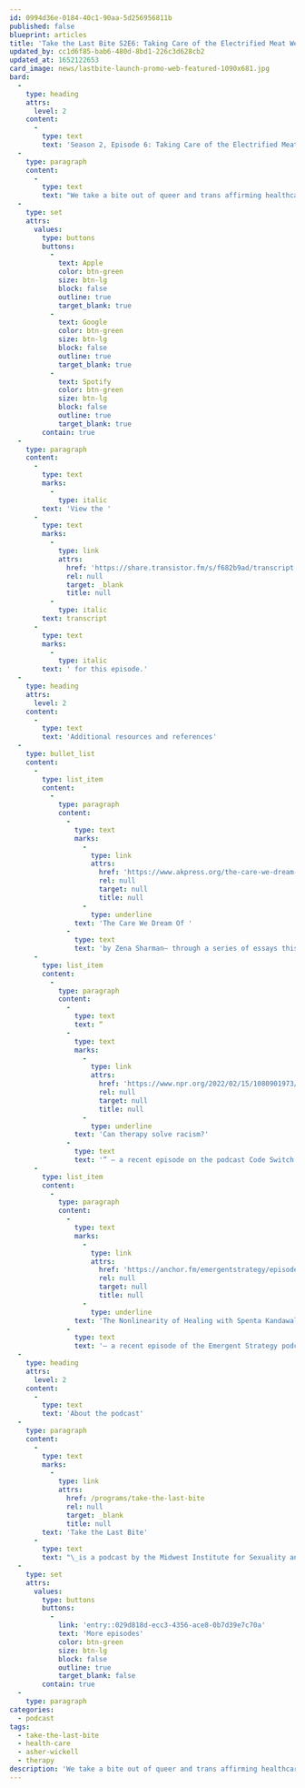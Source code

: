 ```yaml
---
id: 0994d36e-0184-40c1-90aa-5d256956811b
published: false
blueprint: articles
title: 'Take the Last Bite S2E6: Taking Care of the Electrified Meat We Inhabit'
updated_by: cc1d6f85-bab6-480d-8bd1-226c3d628cb2
updated_at: 1652122653
card_image: news/lastbite-launch-promo-web-featured-1090x681.jpg
bard:
  -
    type: heading
    attrs:
      level: 2
    content:
      -
        type: text
        text: 'Season 2, Episode 6: Taking Care of the Electrified Meat We Inhabit'
  -
    type: paragraph
    content:
      -
        type: text
        text: "We take a bite out of queer and trans affirming healthcare with Asher Wickell (they/he) a family & marriage therapist based in Wichita, KS. We get philosophical in our exploration of what healing looks like in the face of perpetual harm, how the pandemic has unearthed realizations about the flaws in our healthcare systems, and what a future of affirming care could look like when the current system becomes obsolete.\_"
  -
    type: set
    attrs:
      values:
        type: buttons
        buttons:
          -
            text: Apple
            color: btn-green
            size: btn-lg
            block: false
            outline: true
            target_blank: true
          -
            text: Google
            color: btn-green
            size: btn-lg
            block: false
            outline: true
            target_blank: true
          -
            text: Spotify
            color: btn-green
            size: btn-lg
            block: false
            outline: true
            target_blank: true
        contain: true
  -
    type: paragraph
    content:
      -
        type: text
        marks:
          -
            type: italic
        text: 'View the '
      -
        type: text
        marks:
          -
            type: link
            attrs:
              href: 'https://share.transistor.fm/s/f682b9ad/transcript'
              rel: null
              target: _blank
              title: null
          -
            type: italic
        text: transcript
      -
        type: text
        marks:
          -
            type: italic
        text: ' for this episode.'
  -
    type: heading
    attrs:
      level: 2
    content:
      -
        type: text
        text: 'Additional resources and references'
  -
    type: bullet_list
    content:
      -
        type: list_item
        content:
          -
            type: paragraph
            content:
              -
                type: text
                marks:
                  -
                    type: link
                    attrs:
                      href: 'https://www.akpress.org/the-care-we-dream-of.html'
                      rel: null
                      target: null
                      title: null
                  -
                    type: underline
                text: 'The Care We Dream Of '
              -
                type: text
                text: 'by Zena Sharman– through a series of essays this book offers possibilities for more liberatory and transformative approaches to LGBTQ+ health and healing.'
      -
        type: list_item
        content:
          -
            type: paragraph
            content:
              -
                type: text
                text: “
              -
                type: text
                marks:
                  -
                    type: link
                    attrs:
                      href: 'https://www.npr.org/2022/02/15/1080901973/can-therapy-solve-racism'
                      rel: null
                      target: null
                      title: null
                  -
                    type: underline
                text: 'Can therapy solve racism?'
              -
                type: text
                text: '” – a recent episode on the podcast Code Switch exploring if therapy is a useful tool for addressing the impacts of anti-Blackness.'
      -
        type: list_item
        content:
          -
            type: paragraph
            content:
              -
                type: text
                marks:
                  -
                    type: link
                    attrs:
                      href: 'https://anchor.fm/emergentstrategy/episodes/The-Nonlinearity-of-Healing-with-Spenta-Kandawalla-e1i42hi'
                      rel: null
                      target: null
                      title: null
                  -
                    type: underline
                text: 'The Nonlinearity of Healing with Spenta Kandawalla'
              -
                type: text
                text: '– a recent episode of the Emergent Strategy podcast about centering our material well-being in movement work'
  -
    type: heading
    attrs:
      level: 2
    content:
      -
        type: text
        text: 'About the podcast'
  -
    type: paragraph
    content:
      -
        type: text
        marks:
          -
            type: link
            attrs:
              href: /programs/take-the-last-bite
              rel: null
              target: _blank
              title: null
        text: 'Take the Last Bite'
      -
        type: text
        text: "\_is a podcast by the Midwest Institute for Sexuality and Gender Diversity. It's a direct counter to the Midwest Nice mentality— highlighting advocacy and activism by queer/trans communities in the Midwest region. Through each episode, we're aiming to unearth the often disregarded and unacknowledged contributions of queer and trans folks to social change through interviews, casual conversations and reflections on Midwest queer time, space, and place.\_"
  -
    type: set
    attrs:
      values:
        type: buttons
        buttons:
          -
            link: 'entry::029d818d-ecc3-4356-ace8-0b7d39e7c70a'
            text: 'More episodes'
            color: btn-green
            size: btn-lg
            block: false
            outline: true
            target_blank: false
        contain: true
  -
    type: paragraph
categories:
  - podcast
tags:
  - take-the-last-bite
  - health-care
  - asher-wickell
  - therapy
description: 'We take a bite out of queer and trans affirming healthcare with Asher Wickell (they/he) a family & marriage therapist based in Wichita, KS. We get philosophical in our exploration of what healing looks like in the face of perpetual harm, how the pandemic has unearthed realizations about the flaws in our healthcare systems, and what a future of affirming care could look like when the current system becomes obsolete.'
---
```

